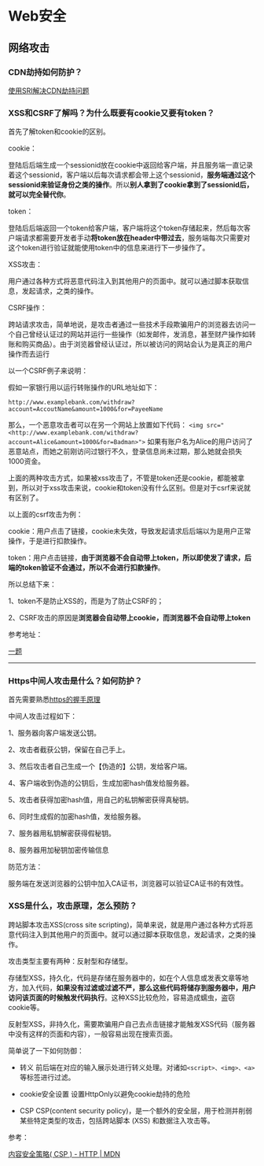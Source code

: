 # Web安全

## 网络攻击

### CDN劫持如何防护？

[使用SRI解决CDN劫持问题](https://github.com/omnipotent-front-end/blog/blob/master/2019/07/20190704%E4%BD%BF%E7%94%A8SRI%E8%A7%A3%E5%86%B3CDN%E5%8A%AB%E6%8C%81%E9%97%AE%E9%A2%98.md)

### XSS和CSRF了解吗？为什么既要有cookie又要有token？

首先了解token和cookie的区别。

cookie：

登陆后后端生成一个sessionid放在cookie中返回给客户端，并且服务端一直记录着这个sessionid，客户端以后每次请求都会带上这个sessionid，**服务端通过这个sessionid来验证身份之类的操作**。所以**别人拿到了cookie拿到了sessionid后，就可以完全替代你**。

token：

登陆后后端返回一个token给客户端，客户端将这个token存储起来，然后每次客户端请求都需要开发者手动**将token放在header中带过去**，服务端每次只需要对这个token进行验证就能使用token中的信息来进行下一步操作了。

XSS攻击：

用户通过各种方式将恶意代码注入到其他用户的页面中。就可以通过脚本获取信息，发起请求，之类的操作。

CSRF操作：

跨站请求攻击，简单地说，是攻击者通过一些技术手段欺骗用户的浏览器去访问一个自己曾经认证过的网站并运行一些操作（如发邮件，发消息，甚至财产操作如转账和购买商品）。由于浏览器曾经认证过，所以被访问的网站会认为是真正的用户操作而去运行

以一个CSRF例子来说明：

假如一家银行用以运行转账操作的URL地址如下： 

`http://www.examplebank.com/withdraw?account=AccoutName&amount=1000&for=PayeeName`

那么，一个恶意攻击者可以在另一个网站上放置如下代码： `<img src="<http://www.examplebank.com/withdraw?account=Alice&amount=1000&for=Badman>">`
如果有账户名为Alice的用户访问了恶意站点，而她之前刚访问过银行不久，登录信息尚未过期，那么她就会损失1000资金。

上面的两种攻击方式，如果被xss攻击了，不管是token还是cookie，都能被拿到，所以对于xss攻击来说，cookie和token没有什么区别。但是对于csrf来说就有区别了。

以上面的csrf攻击为例：


cookie：用户点击了链接，cookie未失效，导致发起请求后后端以为是用户正常操作，于是进行扣款操作。

token：用户点击链接，**由于浏览器不会自动带上token，所以即使发了请求，后端的token验证不会通过，所以不会进行扣款操作**。

所以总结下来：

1、token不是防止XSS的，而是为了防止CSRF的；

2、CSRF攻击的原因是**浏览器会自动带上cookie，而浏览器不会自动带上token**

参考地址：

[一题](https://github.com/Advanced-Frontend/Daily-Interview-Question/issues/31)

---

### Https中间人攻击是什么？如何防护？

首先需要熟悉[https的握手原理](/cp/network.html#https的握手过程是什么样子的？)


中间人攻击过程如下：

1、服务器向客户端发送公钥。

2、攻击者截获公钥，保留在自己手上。

3、然后攻击者自己生成一个【伪造的】公钥，发给客户端。

4、客户端收到伪造的公钥后，生成加密hash值发给服务器。

5、攻击者获得加密hash值，用自己的私钥解密获得真秘钥。

6、同时生成假的加密hash值，发给服务器。

7、服务器用私钥解密获得假秘钥。

8、服务器用加秘钥加密传输信息

防范方法：

服务端在发送浏览器的公钥中加入CA证书，浏览器可以验证CA证书的有效性。





### XSS是什么，攻击原理，怎么预防？

跨站脚本攻击XSS(cross site scripting)，简单来说，就是用户通过各种方式将恶意代码注入到其他用户的页面中。就可以通过脚本获取信息，发起请求，之类的操作。

攻击类型主要有两种：反射型和存储型。

存储型XSS，持久化，代码是存储在服务器中的，如在个人信息或发表文章等地方，加入代码，**如果没有过滤或过滤不严，那么这些代码将储存到服务器中，用户访问该页面的时候触发代码执行**。这种XSS比较危险，容易造成蠕虫，盗窃cookie等。

反射型XSS，非持久化，需要欺骗用户自己去点击链接才能触发XSS代码（服务器中没有这样的页面和内容），一般容易出现在搜索页面。

简单说了一下如何防御：

- 转义
    前后端在对应的输入展示处进行转义处理。对诸如`<script>、<img>、<a>`等标签进行过滤。

- cookie安全设置
    设置HttpOnly以避免cookie劫持的危险

- CSP
    CSP(content security policy)，是一个额外的安全层，用于检测并削弱某些特定类型的攻击，包括跨站脚本 (XSS) 和数据注入攻击等。

参考：

[内容安全策略( CSP ) - HTTP | MDN](https://developer.mozilla.org/zh-CN/docs/Web/HTTP/CSP)




